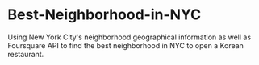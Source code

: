 # Best-Neighborhood-in-NYC
Using New York City's neighborhood geographical information as well as Foursquare API to find the best neighborhood in NYC to open a Korean restaurant.
